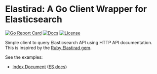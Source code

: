 # Elastirad: A Go Client Wrapper for Elasticsearch

[![Go Report Card][goreport-svg]][goreport-link]
[![Docs][docs-godoc-svg]][docs-godoc-link]
[![License][license-svg]][license-link]

Simple client to query Elasticsearch API using HTTP API documentation. This is inspired by the [Ruby Elastirad gem](https://github.com/grokify/elastirad-ruby).

See the examples:

* [Index Document](examples/index_document) ([ES docs](https://www.elastic.co/guide/en/elasticsearch/reference/current/docs-index_.html))

 [goreport-svg]: https://goreportcard.com/badge/github.com/grokify/elastirad-go
 [goreport-link]: https://goreportcard.com/report/github.com/grokify/elastirad-go
 [docs-godoc-svg]: https://img.shields.io/badge/docs-godoc-blue.svg
 [docs-godoc-link]: https://godoc.org/github.com/grokify/elastirad-go
 [license-svg]: https://img.shields.io/badge/license-MIT-blue.svg
 [license-link]: https://github.com/grokify/elastirad-go/blob/master/LICENSE.md